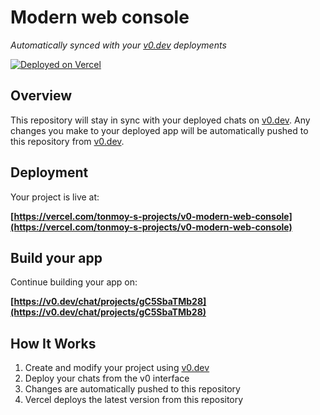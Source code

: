 # Modern web console

*Automatically synced with your [v0.dev](https://v0.dev) deployments*

[![Deployed on Vercel](https://img.shields.io/badge/Deployed%20on-Vercel-black?style=for-the-badge&logo=vercel)](https://vercel.com/tonmoy-s-projects/v0-modern-web-console)


## Overview

This repository will stay in sync with your deployed chats on [v0.dev](https://v0.dev).
Any changes you make to your deployed app will be automatically pushed to this repository from [v0.dev](https://v0.dev).

## Deployment

Your project is live at:

**[https://vercel.com/tonmoy-s-projects/v0-modern-web-console](https://vercel.com/tonmoy-s-projects/v0-modern-web-console)**

## Build your app

Continue building your app on:

**[https://v0.dev/chat/projects/gC5SbaTMb28](https://v0.dev/chat/projects/gC5SbaTMb28)**

## How It Works

1. Create and modify your project using [v0.dev](https://v0.dev)
2. Deploy your chats from the v0 interface
3. Changes are automatically pushed to this repository
4. Vercel deploys the latest version from this repository
